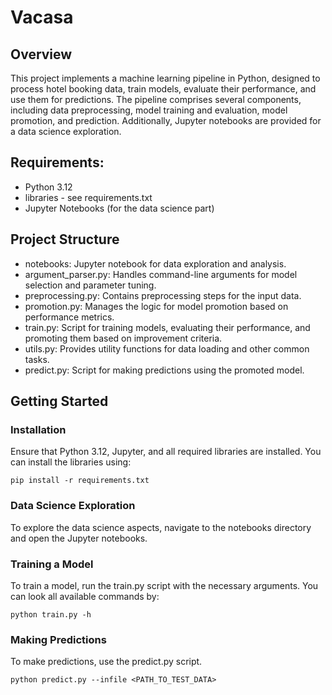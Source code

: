 # Vacasa

## Overview
This project implements a machine learning pipeline in Python, designed to process hotel booking data, 
train models, evaluate their performance, and use them for predictions. The pipeline comprises several 
components, including data preprocessing, model training and evaluation, model promotion, and prediction. 
Additionally, Jupyter notebooks are provided for a data science exploration.

## Requirements:
* Python 3.12
* libraries - see requirements.txt
* Jupyter Notebooks (for the data science part)
## Project Structure

* notebooks: Jupyter notebook for data exploration and analysis.
* argument_parser.py: Handles command-line arguments for model selection and parameter tuning.
* preprocessing.py: Contains preprocessing steps for the input data.
* promotion.py: Manages the logic for model promotion based on performance metrics.
* train.py: Script for training models, evaluating their performance, and promoting them based on improvement criteria.
* utils.py: Provides utility functions for data loading and other common tasks.
* predict.py: Script for making predictions using the promoted model.
 
## Getting Started

### Installation
Ensure that Python 3.12, Jupyter, and all required libraries are installed. You can install the libraries using:
```
pip install -r requirements.txt
```
### Data Science Exploration
To explore the data science aspects, navigate to the notebooks directory and open the Jupyter notebooks.

### Training a Model
To train a model, run the train.py script with the necessary arguments. You can look all available commands by:
```
python train.py -h
```
### Making Predictions
To make predictions, use the predict.py script.
```
python predict.py --infile <PATH_TO_TEST_DATA>
```
